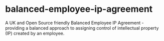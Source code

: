 # balanced-employee-ip-agreement
A UK and Open Source friendly Balanced Employee IP Agreement -  providing a balanced approach to assigning control of intellectual property (IP) created by an employee.
